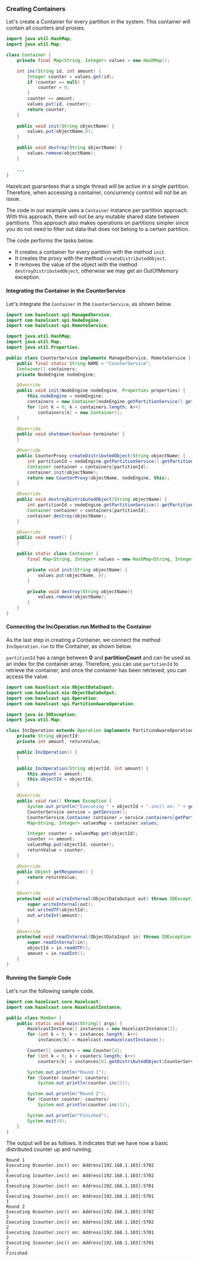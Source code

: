 

### Creating Containers

Let's create a Container for every partition in the system. This container will contain all counters and proxies.


```java
import java.util.HashMap;
import java.util.Map;

class Container {
    private final Map<String, Integer> values = new HashMap();

    int inc(String id, int amount) {
        Integer counter = values.get(id);
        if (counter == null) {
            counter = 0;
        }
        counter += amount;
        values.put(id, counter);
        return counter;
    }
    
    public void init(String objectName) {
        values.put(objectName,0);
    }

    public void destroy(String objectName) {
        values.remove(objectName);
    }
    
    ...
}
```

Hazelcast guarantees that a single thread will be active in a single partition. Therefore, when accessing a container, concurrency control will not be an issue. 

The code in our example uses a `Container` instance per partition approach. With this approach, there will not be any mutable shared state between partitions. This approach also makes operations on partitions simpler since you do not need to filter out data that does not belong to a certain partition. 

The code performs the tasks below.

- It creates a container for every partition with the method `init`.
- It creates the proxy with the method `createDistributedObject`.
- It removes the value of the object with the method `destroyDistributedObject`, otherwise we may get an OutOfMemory exception.

#### Integrating the Container in the CounterService

Let's integrate the `Container` in the `CounterService`, as shown below.

```java
import com.hazelcast.spi.ManagedService;
import com.hazelcast.spi.NodeEngine;
import com.hazelcast.spi.RemoteService;

import java.util.HashMap;
import java.util.Map;
import java.util.Properties;

public class CounterService implements ManagedService, RemoteService {
    public final static String NAME = "CounterService";
    Container[] containers;
    private NodeEngine nodeEngine;

    @Override
    public void init(NodeEngine nodeEngine, Properties properties) {
        this.nodeEngine = nodeEngine;
        containers = new Container[nodeEngine.getPartitionService().getPartitionCount()];
        for (int k = 0; k < containers.length; k++)
            containers[k] = new Container();
    }

    @Override
    public void shutdown(boolean terminate) {
    }

    @Override
    public CounterProxy createDistributedObject(String objectName) {
        int partitionId = nodeEngine.getPartitionService().getPartitionId(objectName);
        Container container = containers[partitionId];
        container.init(objectName);
        return new CounterProxy(objectName, nodeEngine, this);
    }

    @Override
    public void destroyDistributedObject(String objectName) {
        int partitionId = nodeEngine.getPartitionService().getPartitionId(objectName);
        Container container = containers[partitionId];
        container.destroy(objectName);
    }

    @Override
    public void reset() {
    }

    public static class Container {
        final Map<String, Integer> values = new HashMap<String, Integer>();

        private void init(String objectName) {
            values.put(objectName, 0);
        }

        private void destroy(String objectName){
            values.remove(objectName);
        }
    }
}
```


#### Connecting the IncOperation.run Method to the Container

As the last step in creating a Container, we connect the method `IncOperation.run` to the Container, as shown below.

`partitionId` has a range between **0** and **partitionCount** and can be used as an index for the container array. Therefore, you can use `partitionId` to retrieve the container, and once the container has been retrieved, you can access the value. 

```java
import com.hazelcast.nio.ObjectDataInput;
import com.hazelcast.nio.ObjectDataOutput;
import com.hazelcast.spi.Operation;
import com.hazelcast.spi.PartitionAwareOperation;

import java.io.IOException;
import java.util.Map;

class IncOperation extends Operation implements PartitionAwareOperation {
    private String objectId;
    private int amount, returnValue;

    public IncOperation() {
    }

    public IncOperation(String objectId, int amount) {
        this.amount = amount;
        this.objectId = objectId;
    }

    @Override
    public void run() throws Exception {
        System.out.println("Executing " + objectId + ".inc() on: " + getNodeEngine().getThisAddress());
        CounterService service = getService();
        CounterService.Container container = service.containers[getPartitionId()];
        Map<String, Integer> valuesMap = container.values;

        Integer counter = valuesMap.get(objectId);
        counter += amount;
        valuesMap.put(objectId, counter);
        returnValue = counter;
    }

    @Override
    public Object getResponse() {
        return returnValue;
    }

    @Override
    protected void writeInternal(ObjectDataOutput out) throws IOException {
        super.writeInternal(out);
        out.writeUTF(objectId);
        out.writeInt(amount);
    }

    @Override
    protected void readInternal(ObjectDataInput in) throws IOException {
        super.readInternal(in);
        objectId = in.readUTF();
        amount = in.readInt();
    }
}
```

#### Running the Sample Code

Let's run the following sample code.

```java
import com.hazelcast.core.Hazelcast;
import com.hazelcast.core.HazelcastInstance;

public class Member {
    public static void main(String[] args) {
        HazelcastInstance[] instances = new HazelcastInstance[2];
        for (int k = 0; k < instances.length; k++)
            instances[k] = Hazelcast.newHazelcastInstance();

        Counter[] counters = new Counter[4];
        for (int k = 0; k < counters.length; k++)
            counters[k] = instances[0].getDistributedObject(CounterService.NAME, k+"counter");

        System.out.println("Round 1");
        for (Counter counter: counters)
            System.out.println(counter.inc(1));

        System.out.println("Round 2");
        for (Counter counter: counters)
            System.out.println(counter.inc(1));

        System.out.println("Finished");
        System.exit(0);
    }
}
```

The output will be as follows. It indicates that we have now a basic distributed counter up and running.

```
Round 1
Executing 0counter.inc() on: Address[192.168.1.103]:5702
1
Executing 1counter.inc() on: Address[192.168.1.103]:5702
1
Executing 2counter.inc() on: Address[192.168.1.103]:5701
1
Executing 3counter.inc() on: Address[192.168.1.103]:5701
1
Round 2
Executing 0counter.inc() on: Address[192.168.1.103]:5702
2
Executing 1counter.inc() on: Address[192.168.1.103]:5702
2
Executing 2counter.inc() on: Address[192.168.1.103]:5701
2
Executing 3counter.inc() on: Address[192.168.1.103]:5701
2
Finished
```


